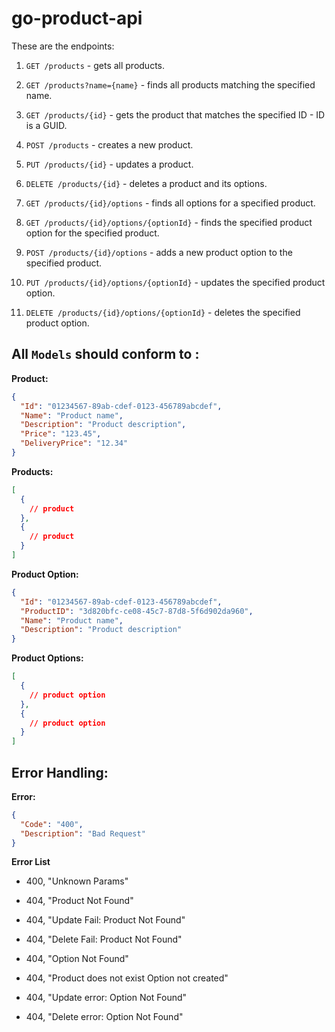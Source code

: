 # go-product-api

These are the endpoints:

1. `GET /products` - gets all products.
2. `GET /products?name={name}` - finds all products matching the specified name.
3. `GET /products/{id}` - gets the product that matches the specified ID - ID is a GUID.
4. `POST /products` - creates a new product.
5. `PUT /products/{id}` - updates a product.
6. `DELETE /products/{id}` - deletes a product and its options.

7. `GET /products/{id}/options` - finds all options for a specified product.
8. `GET /products/{id}/options/{optionId}` - finds the specified product option for the specified product.
9. `POST /products/{id}/options` - adds a new product option to the specified product.
10. `PUT /products/{id}/options/{optionId}` - updates the specified product option.
11. `DELETE /products/{id}/options/{optionId}` - deletes the specified product option.

## All `Models` should conform to :

**Product:**
```json
{
  "Id": "01234567-89ab-cdef-0123-456789abcdef",
  "Name": "Product name",
  "Description": "Product description",
  "Price": "123.45",
  "DeliveryPrice": "12.34"
}
```

**Products:**
```json
[
  {
    // product
  },
  {
    // product
  }
]
```

**Product Option:**
```json
{
  "Id": "01234567-89ab-cdef-0123-456789abcdef",
  "ProductID": "3d820bfc-ce08-45c7-87d8-5f6d902da960",
  "Name": "Product name",
  "Description": "Product description"
}
```

**Product Options:**
```json
[
  {
    // product option
  },
  {
    // product option
  }
]
```

## Error Handling:

**Error:**
```json
{
  "Code": "400",
  "Description": "Bad Request"
}
```

**Error List**
- 400, "Unknown Params"
- 404, "Product Not Found"
- 404, "Update Fail: Product Not Found"
- 404, "Delete Fail: Product Not Found"

- 404, "Option Not Found"
- 404, "Product does not exist Option not created"
- 404, "Update error: Option Not Found"
- 404, "Delete error: Option Not Found"
